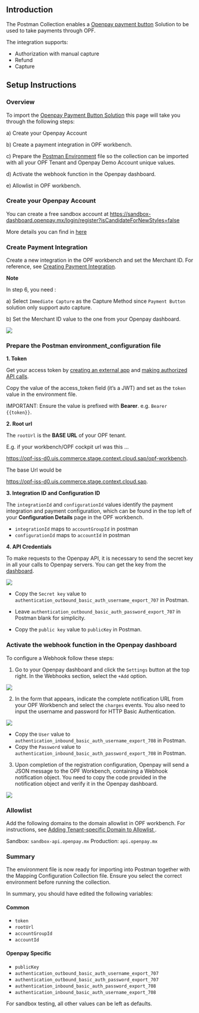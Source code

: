 ## Introduction

The Postman Collection enables a [Openpay payment button](https://documents.openpay.mx/docs/boton-de-pago.html)  Solution to be used to take payments through OPF. 

The integration supports:

* Authorization with manual capture
* Refund
* Capture

## Setup Instructions

### Overview
To import the [Openpay Payment Button Solution](mapping_configuration.json) this page will take you through the following steps:

a) Create your Openpay Account

b) Create a payment integration in OPF workbench.

c) Prepare the [Postman Environment](environment_configuration.json) file so the collection can be imported with all your OPF Tenant and Openpay Demo Account unique values. 

d) Activate the webhook function in the Openpay dashboard.

e) Allowlist in OPF workbench.

### Create your Openpay Account
 
You can create a free sandbox account at <https://sandbox-dashboard.openpay.mx/login/register?isCandidateForNewStyles=false>

More details you can find in [here](https://documents.openpay.mx/docs/introduction.html)


### Create Payment Integration
Create a new integration in the OPF workbench and set the Merchant ID. For reference, see [Creating Payment Integration](https://help.sap.com/docs/OPEN_PAYMENT_FRAMEWORK/3580ff1b17144b8780c055bbb7c2bed3/20a64f954df1425391757759011e7e6b.html).

**Note**

In step 6, you need :

a) Select ``Immediate Capture`` as the Capture Method since ``Payment Button`` solution only support auto capture.

b) Set the Merchant ID value to the one from your Openpay dashboard.

![](images/openpay_merchantID.png)



### Prepare the Postman environment_configuration file

**1. Token**

Get your access token by [creating an external app](https://help.sap.com/docs/OPEN_PAYMENT_FRAMEWORK/8ccca5bb539a49258e924b467ee4e1c2/d927d21974fe4b368e063f72733bf0fe.html) and [making authorized API calls](https://help.sap.com/docs/OPEN_PAYMENT_FRAMEWORK/8ccca5bb539a49258e924b467ee4e1c2/40c792e66e2942209dc853a43533d78d.html).

Copy the value of the access_token field (it’s a JWT) and set as the ``token`` value in the environment file.

IMPORTANT: Ensure the value is prefixed with **Bearer**. e.g. ``Bearer {{token}}``.

**2. Root url**

The ``rootUrl`` is the **BASE URL** of your OPF tenant.

E.g. if your workbench/OPF cockpit url was this …

<https://opf-iss-d0.uis.commerce.stage.context.cloud.sap/opf-workbench>.

The base Url would be

https://opf-iss-d0.uis.commerce.stage.context.cloud.sap.


**3. Integration ID and Configuration ID**

The ``integrationId`` and ``configurationId`` values identify the payment integration and payment configuration, which can be found in the top left of your **Configuration Details** page in the OPF workbench.

* ``integrationId`` maps to ``accountGroupId`` in postman
* ``configurationId`` maps to ``accountId`` in postman

**4. API Credentials**

To make requests to the Openpay API, it is necessary to send the secret key in all your calls to Openpay servers. You can get the key from the [dashboard](https://sandbox-dashboard.openpay.mx/login).

![](images/openpay_key.png)

* Copy the ``Secret key`` value to ``authentication_outbound_basic_auth_username_export_707`` in Postman.
* Leave ``authentication_outbound_basic_auth_password_export_707`` in Postman blank for simplicity.

* Copy the ``public key`` value to ``publicKey`` in Postman.

### Activate the webhook function in the Openpay dashboard

To configure a Webhook follow these steps:

1. Go to your Openpay dashboard and click the ``Settings`` button at the top right. In the Webhooks section, select the ``+Add`` option.

![](images/webhook_1.png)

2. In the form that appears, indicate the complete notification URL from your OPF Workbench and select the ``charges`` events. You also need to input the username and password for HTTP Basic Authentication.

![](images/webhook_2.png)

* Copy the ``User`` value to ``authentication_inbound_basic_auth_username_export_708`` in Postman.
* Copy the ``Password`` value to ``authentication_inbound_basic_auth_password_export_708`` in Postman.

3. Upon completion of the registration configuration, Openpay will send a JSON message to the OPF Workbench, containing a Webhook notification object. You need to copy the code provided in the notification object and verify it in the Openpay dashboard.

![](images/webhook_3.png)


### Allowlist
Add the following domains to the domain allowlist in OPF workbench. For instructions, see [Adding Tenant-specific Domain to Allowlist
](https://help.sap.com/docs/OPEN_PAYMENT_FRAMEWORK/3580ff1b17144b8780c055bbb7c2bed3/a6836485b4494cfaad4033b4ee7a9c64.html).

Sandbox: ``sandbox-api.openpay.mx``
Production: ``api.openpay.mx``


### Summary

The environment file is now ready for importing into Postman together with the Mapping Configuration Collection file. Ensure you select the correct environment before running the collection.

In summary, you should have edited the following variables: 

#### Common
- ``token``
- ``rootUrl``
- ``accountGroupId``
- ``accountId``

#### Openpay Specific
- ``publicKey``
- ``authentication_outbound_basic_auth_username_export_707``
- ``authentication_outbound_basic_auth_password_export_707``
- ``authentication_inbound_basic_auth_password_export_708``
- ``authentication_inbound_basic_auth_username_export_708``
  
For sandbox testing, all other values can be left as defaults.  

